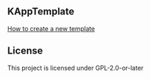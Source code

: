 ## KAppTemplate

[How to create a new template](./HOWTO_MakeNewtemplate.md)

## License

This project is licensed under GPL-2.0-or-later

